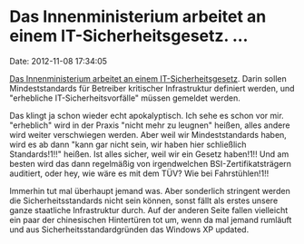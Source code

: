 Das Innenministerium arbeitet an einem IT-Sicherheitsgesetz. \...
=================================================================

Date: 2012-11-08 17:34:05

[Das Innenministerium arbeitet an einem
IT-Sicherheitsgesetz](http://www.heise.de/-1746002). Darin sollen
Mindeststandards für Betreiber kritischer Infrastruktur definiert
werden, und \"erhebliche IT-Sicherheitsvorfälle\" müssen gemeldet
werden.

Das klingt ja schon wieder echt apokalyptisch. Ich sehe es schon vor
mir. \"erheblich\" wird in der Praxis \"nicht mehr zu leugnen\" heißen,
alles andere wird weiter verschwiegen werden. Aber weil wir
Mindeststandards haben, wird es ab dann \"kann gar nicht sein, wir haben
hier schließlich Standards!1!!\" heißen. Ist alles sicher, weil wir ein
Gesetz haben!1!! Und am besten wird das dann regelmäßig von
irgendwelchen BSI-Zertifikatsträgern auditiert, oder hey, wie wäre es
mit dem TÜV? Wie bei Fahrstühlen!1!!

Immerhin tut mal überhaupt jemand was. Aber sonderlich stringent werden
die Sicherheitsstandards nicht sein können, sonst fällt als erstes
unsere ganze staatliche Infrastruktur durch. Auf der anderen Seite
fallen vielleicht ein paar der chinesischen Hintertüren tot um, wenn da
mal jemand rumläuft und aus Sicherheitsstandardgründen das Windows XP
updated.
